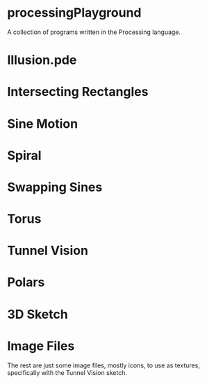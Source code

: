 # processingPlayground
A collection of programs written in the Processing language.

# Illusion.pde

# Intersecting Rectangles

# Sine Motion

# Spiral

# Swapping Sines

# Torus

# Tunnel Vision

# Polars

# 3D Sketch

# Image Files
The rest are just some image files, mostly icons, to use as textures, specifically with the Tunnel Vision sketch.
